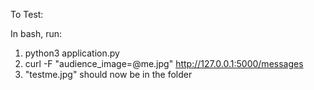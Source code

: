 To Test:

In bash, run:

1) python3 application.py
2) curl -F "audience_image=@me.jpg" http://127.0.0.1:5000/messages
3) "testme.jpg" should now be in the folder
